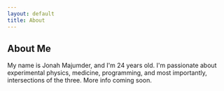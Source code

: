 ```yaml
---
layout: default
title: About
---
```


<h2>About Me</h2>

<p>My name is Jonah Majumder, and I'm 24 years old. I'm passionate about experimental physics, medicine, programming, and most importantly, intersections of the three. More info coming soon.</p>